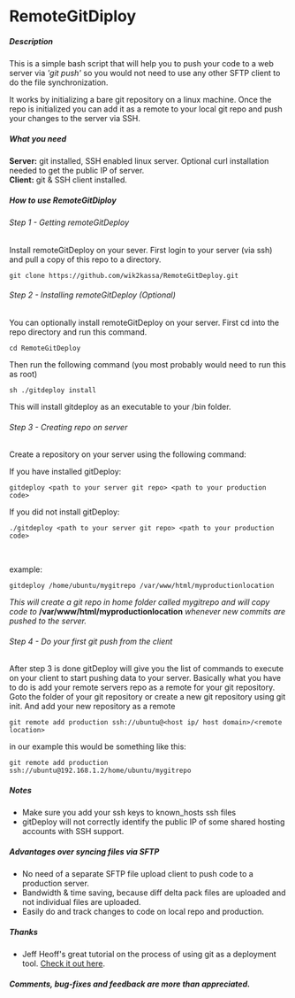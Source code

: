 # RemoteGitDiploy

##### Description
This is a simple bash script that will help you to push your code to a web server via *'git push'* so you would not need to use any other SFTP client to do the file synchronization. 

It works by initializing a bare git repository on a linux machine. Once the repo is initialized you can add it as a remote to your local git repo and push your changes to the server via SSH. 
##### What you need
**Server:** git installed, SSH enabled linux server. Optional curl installation needed to get the public IP of server.
<br>
**Client:** git & SSH client installed. 
##### How to use RemoteGitDiploy
###### Step 1 - Getting remoteGitDeploy
Install remoteGitDeploy on your sever. First login to your server (via ssh) and pull a copy of this repo to a directory. 
<br> 

    git clone https://github.com/wik2kassa/RemoteGitDeploy.git
###### Step 2 - Installing remoteGitDeploy (Optional)
You can optionally install remoteGitDeploy on your server. First cd into the repo directory and run this command. 

    cd RemoteGitDeploy
Then run the following command (you most probably would need to run this as root)

    sh ./gitdeploy install 
This will install gitdeploy as an executable to your /bin folder. 
###### Step 3 - Creating repo on server
Create a repository on your server using the following command: 
<br>

If you have installed gitDeploy:

    gitdeploy <path to your server git repo> <path to your production code>
If you did not install gitDeploy: 

    ./gitdeploy <path to your server git repo> <path to your production code>
<br>

example:

    gitdeploy /home/ubuntu/mygitrepo /var/www/html/myproductionlocation
*This will create a git repo in home folder called mygitrepo and will copy code to* **/var/www/html/myproductionlocation** *whenever new commits are pushed to the server.*
###### Step 4 - Do your first git push from the client
After step 3 is done gitDeploy will give you the list of commands to execute on your client to start pushing data to your server. Basically what you have to do is add your remote servers repo as a remote for your git repository. 
<br>
Goto the folder of your git repository or create a new git repository using git init. And add your new repository as a remote

    git remote add production ssh://ubuntu@<host ip/ host domain>/<remote location>

in our example this would be something like this:

    git remote add production ssh://ubuntu@192.168.1.2/home/ubuntu/mygitrepo
    
##### Notes
* Make sure you add your ssh keys to known_hosts ssh files 
* gitDeploy will not correctly identify the public IP of some shared hosting accounts with SSH support. 



##### Advantages over syncing files via SFTP
* No need of a separate SFTP file upload client to push code to a production server. 
* Bandwidth & time saving, because  diff delta pack files are uploaded and not individual files are uploaded. 
* Easily do and track changes to code on local repo and production.

##### Thanks 
* Jeff Heoff's great tutorial on the process of using git as a deployment tool. <a href='http://www.jeffhoefs.com/2012/09/setup-git-deploy-for-aws-ec2-ubuntu-instance/'>Check it out here</a>.
##### Comments, bug-fixes and feedback are more than appreciated.



